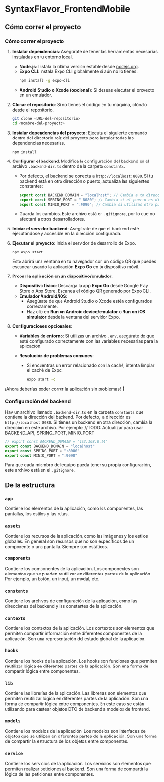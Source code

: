 # SyntaxFlavor_FrontendMobile

## Cómo correr el proyecto

### Cómo correr el proyecto

1. **Instalar dependencias**: Asegúrate de tener las herramientas necesarias instaladas en tu entorno local.

   - **Node.js**: Instala la última versión estable desde [nodejs.org](https://nodejs.org).
   - **Expo CLI**: Instala Expo CLI globalmente si aún no lo tienes.
     ```bash
     npm install -g expo-cli
     ```
   - **Android Studio o Xcode (opcional)**: Si deseas ejecutar el proyecto en un emulador.

2. **Clonar el repositorio**: Si no tienes el código en tu máquina, clónalo desde el repositorio.

   ```bash
   git clone <URL-del-repositorio>
   cd <nombre-del-proyecto>
   ```

3. **Instalar dependencias del proyecto**: Ejecuta el siguiente comando dentro del directorio raíz del proyecto para instalar todas las dependencias necesarias.

   ```bash
   npm install
   ```

4. **Configurar el backend**: Modifica la configuración del backend en el archivo `.backend-dir.ts` dentro de la carpeta `constants`. 

   - Por defecto, el backend se conecta a `http://localhost:8080`. Si tu backend está en otra dirección o puerto, actualiza las siguientes constantes:

     ```typescript
     export const BACKEND_DOMAIN = "localhost"; // Cambia a tu dirección IP o dominio
     export const SPRING_PORT = ":8080"; // Cambia si el puerto es diferente
     export const MINIO_PORT = ":9090"; // Cambia si utilizas otro puerto para MinIO
     ```

   - Guarda los cambios. Este archivo está en `.gitignore`, por lo que no afectará a otros desarrolladores.

5. **Iniciar el servidor backend**: Asegúrate de que el backend esté ejecutándose y accesible en la dirección configurada.

6. **Ejecutar el proyecto**: Inicia el servidor de desarrollo de Expo.

   ```bash
   npx expo start
   ```

   Esto abrirá una ventana en tu navegador con un código QR que puedes escanear usando la aplicación **Expo Go** en tu dispositivo móvil.

7. **Probar la aplicación en un dispositivo/emulador**:

   - **Dispositivo físico**: Descarga la app **Expo Go** desde Google Play Store o App Store. Escanea el código QR generado por Expo CLI.
   - **Emulador Android/iOS**:
     - Asegúrate de que Android Studio o Xcode estén configurados correctamente.
     - Haz clic en **Run on Android device/emulator** o **Run on iOS simulator** desde la ventana del servidor Expo.

8. **Configuraciones opcionales**:
   - **Variables de entorno**: Si utilizas un archivo `.env`, asegúrate de que esté configurado correctamente con las variables necesarias para la aplicación.

   - **Resolución de problemas comunes**:
     - Si encuentras un error relacionado con la caché, intenta limpiar el caché de Expo:
       ```bash
       expo start -c
       ```

¡Ahora deberías poder correr la aplicación sin problemas! 🚀

### Configuración del backend

Hay un archivo llamado `.backend-dir.ts` en la carpeta `constants` que contiene la dirección del backend. Por defecto, la dirección es `http://localhost:8080`. Si tienes un backend en otra dirección, cambia la dirección en este archivo. Por ejemplo: //TODO: Actualizar para usar BACKEND_API, SPRING_PORT, MINIO_PORT

```typescript	
// export const BACKEND_DOMAIN = "192.168.0.14"
export const BACKEND_DOMAIN = "localhost"
export const SPRING_PORT = ":8080"
export const MINIO_PORT = ":9090"
```

Para que cada miembro del equipo pueda tener su propia configuración, este archivo está en el `.gitignore`.

## De la estructura

### `app`

Contiene los elementos de la aplicación, como los componentes, las pantallas, los estilos y las rutas.

### `assets`

Contiene los recursos de la aplicación, como las imágenes y los estilos globales. En general son recursos que no son específicos de un componente o una pantalla. Siempre son estáticos.

### `components`

Contiene los componentes de la aplicación. Los componentes son elementos que se pueden reutilizar en diferentes partes de la aplicación. Por ejemplo, un botón, un input, un modal, etc.

### `constants`

Contiene los archivos de configuración de la aplicación, como las direcciones del backend y las constantes de la aplicación.

### `contexts`

Contiene los contextos de la aplicación. Los contextos son elementos que permiten compartir información entre diferentes componentes de la aplicación. Son una representación del estado global de la aplicación.

### `hooks`

Contiene los hooks de la aplicación. Los hooks son funciones que permiten reutilizar lógica en diferentes partes de la aplicación. Son una forma de compartir lógica entre componentes.

### `lib`

Contiene las librerías de la aplicación. Las librerías son elementos que permiten reutilizar lógica en diferentes partes de la aplicación. Son una forma de compartir lógica entre componentes. En este caso se están utilizando para castear objetos DTO de backend a modelos de frontend.

### `models`

Contiene los modelos de la aplicación. Los modelos son interfaces de objetos que se utilizan en diferentes partes de la aplicación. Son una forma de compartir la estructura de los objetos entre componentes.

### `service`

Contiene los servicios de la aplicación. Los servicios son elementos que permiten realizar peticiones al backend. Son una forma de compartir la lógica de las peticiones entre componentes.
